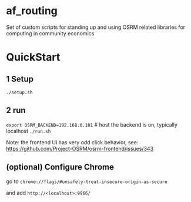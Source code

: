 # af_routing
Set of custom scripts for standing up and using OSRM related libraries for computing in community economics

# QuickStart

## 1 Setup
`./setup.sh`

## 2 run
`export OSRM_BACKEND=192.168.0.101` # host the backend is on, typically localhost
`./run.sh`

Note: the frontend UI has very odd click behavior, see: https://github.com/Project-OSRM/osrm-frontend/issues/343

## (optional) Configure Chrome

go to `chrome://flags/#unsafely-treat-insecure-origin-as-secure`

and add `http://<localhost>:9966/`
